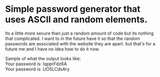 <h1>Simple password generator that uses ASCII and random elements.</h1>

Its a little more secure than just a random amount of code but its nothing that complicated. I want to in the future have it so that the random passwords are associated with the website they are apart. but that's for a future me and I have no idea how to do it now.

Sample of what the output looks like:
<br>
Your password is: IqpprFdz6A
<br>
Your password is: UO5LCdsAry
